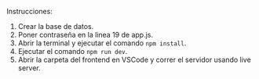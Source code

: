 
Instrucciones:

1. Crear la base de datos.
2. Poner contraseña en la linea 19 de app.js.
3. Abrir la terminal y ejecutar el comando `npm install`.
4. Ejecutar el comando `npm run dev`.
5. Abrir la carpeta del frontend en VSCode y correr el servidor usando live server.